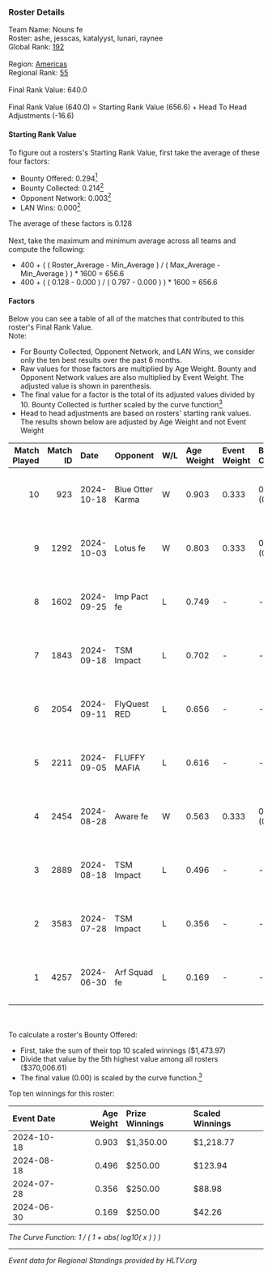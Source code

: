### Roster Details<br />
Team Name: Nouns fe<br />
Roster: ashe, jesscas, katalyyst, lunari, raynee<br />
Global Rank: [192](../../standings_global_2024_12_02.md)<br />
<br />
Region: [Americas]( ../../standings_americas_2024_12_02.md)<br />
Regional Rank: [55]( ../../standings_americas_2024_12_02.md)<br />
<br />
Final Rank Value:  640.0<br />
<br />
Final Rank Value (640.0) = Starting Rank Value (656.6) + Head To Head Adjustments (-16.6)<br />

#### Starting Rank Value<br />
To figure out a rosters's Starting Rank Value, first take the average of these four factors:<br />
- Bounty Offered: 0.294[<sup>1</sup>](#table2)
- Bounty Collected: 0.214[<sup>2</sup>](#table1)
- Opponent Network: 0.003[<sup>2</sup>](#table1)
- LAN Wins: 0.000[<sup>2</sup>](#table1)

The average of these factors is 0.128<br />
<br />
Next, take the maximum and minimum average across all teams and compute the following:<br />
- 400 + ( ( Roster_Average - Min_Average ) / ( Max_Average - Min_Average ) ) * 1600 = 656.6
- 400 + ( ( 0.128 - 0.000 ) / ( 0.797 - 0.000 ) ) * 1600 = 656.6


#### Factors<br />
Below you can see a table of all of the matches that contributed to this roster's Final Rank Value.<br />
Note:<br />

- For Bounty Collected, Opponent Network, and LAN Wins, we consider only the ten best results over the past 6 months.
- Raw values for those factors are multiplied by Age Weight. Bounty and Opponent Network values are also multiplied by Event Weight. The adjusted value is shown in parenthesis.
- The final value for a factor is the total of its adjusted values divided by 10. Bounty Collected is further scaled by the curve function[<sup>3</sup>](#curveFunction)
- Head to head adjustments are based on rosters' starting rank values. The results shown below are adjusted by Age Weight and not Event Weight
<span id="table1"></span><br />


| Match Played | Match ID | Date       | Opponent         | W/L | Age Weight | Event Weight | Bounty Collected | Opponent Network | LAN Wins  | H2H Adj. | Roster                                   |
| -: | -: | :- | :- | :- | :- | :- | :- | :- | :- | -: | :- |
|           10 |      923 | 2024-10-18 | Blue Otter Karma | W   | 0.903      | 0.333        | 0.003 (0.001)    | 0.050 (0.015)    | 0 (0.000) |    13.81 | ashe, jesscas, katalyyst, lunari, raynee |
|            9 |     1292 | 2024-10-03 | Lotus fe         | W   | 0.803      | 0.333        | 0.003 (0.001)    | 0.025 (0.007)    | 0 (0.000) |    12.25 | ashe, jesscas, katalyyst, lunari, raynee |
|            8 |     1602 | 2024-09-25 | Imp Pact fe      | L   | 0.749      | -            | -                | -                | -         |   -10.42 | ashe, jesscas, katalyyst, lunari, raynee |
|            7 |     1843 | 2024-09-18 | TSM Impact       | L   | 0.702      | -            | -                | -                | -         |    -8.98 | ashe, jesscas, katalyyst, lunari, raynee |
|            6 |     2054 | 2024-09-11 | FlyQuest RED     | L   | 0.656      | -            | -                | -                | -         |    -7.81 | ashe, jesscas, katalyyst, lunari, raynee |
|            5 |     2211 | 2024-09-05 | FLUFFY MAFIA     | L   | 0.616      | -            | -                | -                | -         |    -9.25 | ashe, jesscas, katalyyst, lunari, raynee |
|            4 |     2454 | 2024-08-28 | Aware fe         | W   | 0.563      | 0.333        | 0.003 (0.000)    | 0.029 (0.005)    | 0 (0.000) |     8.80 | ashe, jesscas, katalyyst, lunari, raynee |
|            3 |     2889 | 2024-08-18 | TSM Impact       | L   | 0.496      | -            | -                | -                | -         |    -7.04 | ashe, jesscas, katalyyst, lunari, raynee |
|            2 |     3583 | 2024-07-28 | TSM Impact       | L   | 0.356      | -            | -                | -                | -         |    -5.24 | ashe, jesscas, katalyyst, lunari, raynee |
|            1 |     4257 | 2024-06-30 | Arf Squad fe     | L   | 0.169      | -            | -                | -                | -         |    -2.76 | ashe, daria, jesscas, katalyyst, raynee  |

<br />
<span id="table2"></span><br />
To calculate a roster's Bounty Offered:<br />

- First, take the sum of their top 10 scaled winnings ($1,473.97)
- Divide that value by the 5th highest value among all rosters ($370,006.61)
- The final value (0.00) is scaled by the curve function.[<sup>3</sup>](#curveFunction)

Top ten winnings for this roster:<br />

| Event Date | Age Weight | Prize Winnings | Scaled Winnings |
| :- | -: | :- | :- |
| 2024-10-18 |      0.903 | $1,350.00      | $1,218.77       |
| 2024-08-18 |      0.496 | $250.00        | $123.94         |
| 2024-07-28 |      0.356 | $250.00        | $88.98          |
| 2024-06-30 |      0.169 | $250.00        | $42.26          |


<span id="curveFunction"></span>_The Curve Function: 1 / ( 1 + abs( log10( x ) ) )_<br />

---
_Event data for Regional Standings provided by HLTV.org_<br />
